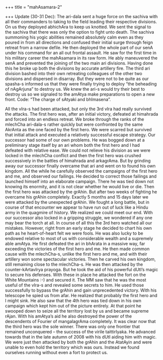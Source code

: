 +++
title = "mahAsamara-2"

+++
Update (30-31 Dec): The ari-dala sent a huge force on the sachiva with
all their commanders to taking to the field leading their respective
divisions. On us they deployed abhichAra to keep us knotted. We sent the
signal to the sachiva that there was only the option to fight unto
death. The sachiva summoning his yogic abilities remained absolutely
calm even as they poured in from all directions and confused their
initial surge through feign retreat from a narrow defile. He then
deployed the whole part of our senA under his command for an all out
frontal assault. He saw for the first time in his military career the
mahAsamara in its raw form. He ably maneuvered the senA and prevented
the joining of the two main ari divisions. Having done this he broke up
both the divisions by accurate artillery fire. The third ari division
bashed into their own retreating colleagues of the other two divisions
and dispersed in disarray. But they were not to be quite as our spasha-s
informed us that they were finally trying to deploy “the beheading of
nAgArjuna” to destroy us. We knew the ari-s would try their best to
destroy us so we signaled to the amAtya make preparations to open a new
front. Code: “The charge of sAtyaki and bhImasena”.

All the vIra-s had been attacked, but only the 3rd vIra had really
survived the attacks. The first hero was, after an initial victory,
defeated at himahrada and forced into an endless retreat. We broke
through the ranks of the mlechCha ari-dala-s rather quickly but were
confronted by the same AkrAnta as the one faced by the first hero. We
were scarred but survived that initial attack and executed a relatively
successful escape strategy. Our successor had some of our own problems.
He was bogged down at a preliminary stage itself by an ari whom both the
first hero and I had defeated with relative ease. We could not relieve
his division as we were locked in the mlechCha conflict and then the
first hero was crushed successively in the battles of himahrada and
arkagrAma. But by grinding away our successor finally overcame that ari
and went on to found his own kingdom. All the while he carefully
observed the campaigns of the first hero and me, and observed our
failings. He decided to correct those failings and launched himself into
an elaborate campaign. There he was tied down not knowing its enormity,
and it is not clear whether he would live or die. Then the first hero
was attacked by the grAhin. But after two weeks of fighting he overcame
his grAhin completely. Exactly 5 months and 15 days later we were
attacked by the unexpected grAhin. We fought a long battle, but in
course of that encounter we appear to have run out of luck like a Hindu
army in the quagmire of history. We realized we could meet our end. With
our successor also locked in a gripping struggle, we wondered if any one
may bear the torch at all. In course of all this the 3rd hero watched
all our mistakes. However, right from an early stage he decided to chart
his own path as he heart-of-heart felt we were fools. He was also lucky
to be endowed relative to most of us with considerable wealth and a
supremely able amAtya. He first defeated the ari in bhArata in a massive
way, far exceeding the victories of the first hero and me. He then made
common cause with the mlechCha-s, unlike the first hero and me, and with
their artillery won some spectacular victories. Then he carved his own
kingdom, still remaining close to the mlechCha-s. He was then attacked
by the counter-kArtavIrya prayoga. But he took the aid of his powerful
dUtI’s magic to secure his defenses. With these in place he attacked the
fort on the White Mountains :-) and secured it. The MM saw that he was
the most useful of the vIra-s and revealed some secrets to him. He used
those successfully to bypass the grAhin and gain unprecedented victory.
With his telescope he spied us from afar. He realized that probably the
first hero and I might sink. He also saw that the 4th hero was tied down
in his own campaign which kept him out of the picture entirely. At that
point he swooped down to seize all the territory lost by us and became
supreme rAjan. With his amAtya’s aid he also destroyed the power of the
descendents of Fourier of mangalagrAma completely. It was clear now that
the third hero was the sole winner. There was only one frontier that
remained unconquered – the success of the virile taittirIyaka. He
advanced towards that in the late autumn of 2008 with his dUtI aiding
him with magic. We were just then attacked by both the grAhin and the
AtatAyin and were unable to even hold the territory which was ours.
Instead we found ourselves running without even a fort to protect us.
